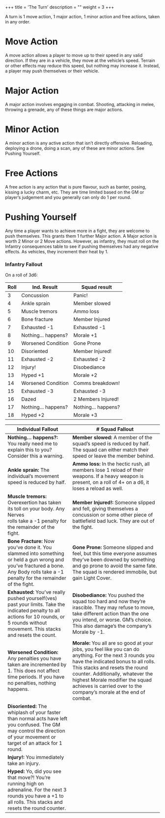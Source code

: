 +++
title = 'The Turn'
description = ""
weight = 3
+++

A turn is 1 move action, 1 major action, 1 minor action and free actions, taken in any order.  

# Move Action

A move action allows a player to move up to their speed in any valid direction. If they are in a vehicle, they move at the vehicle’s speed. Terrain or other effects may reduce this speed, but nothing may increase it. Instead, a player may push themselves or their vehicle. 

# Major Action

A major action involves engaging in combat. Shooting, attacking in melee, throwing a grenade, any of these things are major actions. 

# Minor Action

A minor action is any active action that isn’t directly offensive. Reloading, deploying a drone, doing a scan, any of these are minor actions. See Pushing Yourself.

# Free Actions

A free action is any action that is pure flavour, such as banter, posing, kissing a lucky charm, etc. They are time limited based on the GM or player’s judgement and you generally can only do 1 per round.

# Pushing Yourself

Any time a player wants to achieve more in a fight, they are welcome to push themselves. This grants them 1 further Major action. A Major action is worth 2 Minor or 2 Move actions. However, as infantry, they must roll on the Infantry consequences table to see if pushing themselves had any negative effects. As vehicles, they increment their heat by 1.

### Infantry Fallout
On a roll of 3d6:

| Roll | Ind. Result        | Squad result       |
|------|--------------------|--------------------|
| 3    | Concussion         | Panic!             |
| 4    | Ankle sprain       | Member slowed      |
| 5    | Muscle tremors     | Ammo loss          |
| 6    | Bone fracture      | Member Injured     |
| 7    | Exhausted -1       | Exhausted -1       |
| 8    | Nothing… happens?  | Morale +1          |
| 9    | Worsened Condition | Gone Prone         |
| 10   | Disoriented        | Member Injured!    |
| 11   | Exhausted -2       | Exhausted -2       |
| 12   | Injury!            | Disobediance       |
| 13   | Hyped +1           | Morale +2          |
| 14   | Worsened Condition | Comms breakdown!   |
| 15   | Exhausted -3       | Exhausted -3       |
| 16   | Dazed              | 2 Members Injured! |
| 17   | Nothing… happens?  | Nothing… happens?  |
| 18   | Hyped +2           | Morale +3          |


| Individual Fallout                                                                                                                                                                           | # Squad Fallout                                                                                                                                                                                                                                                                                                                 |
|----------------------------------------------------------------------------------------------------------------------------------------------------------------------------------------------|---------------------------------------------------------------------------------------------------------------------------------------------------------------------------------------------------------------------------------------------------------------------------------------------------------------------------------|
| **Nothing… happens?:** You really need me to explain this to you? <br>Consider this a warning.                                                                                               | **Member slowed:** A member of the squad’s speed is reduced by half. The squad can either match their speed or leave the member behind.                                                                                                                                                                                         |
| **Ankle sprain:** The individual’s movement speed is reduced by half.                                                                                                                        | **Ammo loss:** In the hectic rush, all members lose 1 reload of their weapons. If a heavy weapon is present, on a roll of 4+ on a d6, it loses a reload as well.                                                                                                                                                                |
| **Muscle tremors:** Overexertion has taken its toll on your body. Any Nerves <br>                 rolls take a -1 penalty for the remainder of the fight.                                    | **Member Injured!:** Someone slipped and fell, giving themselves a concussion or some other piece of battlefield bad luck. They are out of the fight.                                                                                                                                                                           |
| **Bone Fracture:** Now you’ve done it. You slammed into something or held a gun wrong and you’ve fractured a bone. Any Body rolls take a -1 penalty for the remainder of the fight.          | **Gone Prone:** Someone slipped and feel, but this time everyone assumes they’ve been downed by something and go prone to avoid the same fate. The squad is rendered immobile, but gain Light Cover.                                                                                                                            |
| **Exhausted:** You’ve really pushed yourself(ves) past your limits. Take the indicated penalty to all actions for 10 rounds, or 5 rounds without movement. This stacks and resets the count. | **Disobediance:** You pushed the squad too hard and now they’re irascible. They may refuse to move, take different action than the one you intend, or worse. GM’s choice. This also damage’s the company’s Morale by -1.                                                                                                        |
| **Worsened Condition:** Any penalties you have taken are incremented by 1. This does not affect time periods. If you have no penalties, nothing happens.                                     | **Morale:** You all are so good at your jobs, you feel like you can do anything. For the next 3 rounds you have the indicated bonus to all rolls. This stacks and resets the round counter. Additionally, whatever the highest Morale modifier the squad achieves is carried over to the company’s morale at the end of combat. |
| **Disoriented:** The whiplash of your faster than normal acts have left you confused. The GM may control the direction of your movement or target of an attack for 1 round.                  |                                                                                                                                                                                                                                                                                                                                 |
| **Injury!:** You immediately take an injury.                                                                                                                                                 |                                                                                                                                                                                                                                                                                                                                 |
| **Hyped:** Yo, did you see that move?! You’re running high on adrenaline. For the next 3 rounds you have a +1 to all rolls. This stacks and resets the round counter.                        |             
